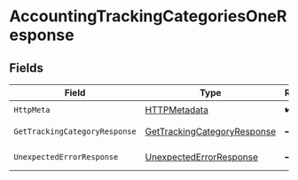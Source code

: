 # AccountingTrackingCategoriesOneResponse


## Fields

| Field                                                                                 | Type                                                                                  | Required                                                                              | Description                                                                           |
| ------------------------------------------------------------------------------------- | ------------------------------------------------------------------------------------- | ------------------------------------------------------------------------------------- | ------------------------------------------------------------------------------------- |
| `HttpMeta`                                                                            | [HTTPMetadata](../../Models/Components/HTTPMetadata.md)                               | :heavy_check_mark:                                                                    | N/A                                                                                   |
| `GetTrackingCategoryResponse`                                                         | [GetTrackingCategoryResponse](../../Models/Components/GetTrackingCategoryResponse.md) | :heavy_minus_sign:                                                                    | Tracking category                                                                     |
| `UnexpectedErrorResponse`                                                             | [UnexpectedErrorResponse](../../Models/Components/UnexpectedErrorResponse.md)         | :heavy_minus_sign:                                                                    | Unexpected error                                                                      |